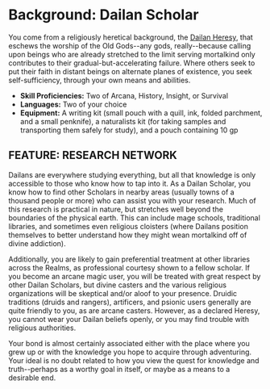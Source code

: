 # Background: Dailan Scholar
You come from a religiously heretical background, the [Dailan Heresy](/Religions/Dail.md), that eschews the worship of the Old Gods--any gods, really--because calling upon beings who are already stretched to the limit serving mortalkind only contributes to their gradual-but-accelerating failure. Where others seek to put their faith in distant beings on alternate planes of existence, you seek self-sufficiency, through your own means and abilities.

* **Skill Proficiencies:** Two of Arcana, History, Insight, or Survival
* **Languages:** Two of your choice
* **Equipment:** A writing kit (small pouch with a quill, ink, folded parchment, and a small penknife), a naturalists kit (for taking samples and transporting them safely for study), and a pouch containing 10 gp

## FEATURE: RESEARCH NETWORK
Dailans are everywhere studying everything, but all that knowledge is only accessible to those who know how to tap into it. As a Dailan Scholar, you know how to find other Scholars in nearby areas (usually towns of a thousand people or more) who can assist you with your research. Much of this research is practical in nature, but stretches well beyond the boundaries of the physical earth. This can include mage schools, traditional libraries, and sometimes even religious cloisters (where Dailans position themselves to better understand how they might wean mortalkind off of divine addiction). 

Additionally, you are likely to gain preferential treatment at other libraries across the Realms, as professional courtesy shown to a fellow scholar. If you become an arcane magic user, you will be treated with great respect by other Dailan Scholars, but divine casters and the various religious organizations will be skeptical and/or aloof to your presence. Druidic traditions (druids and rangers), artificers, and psionic users generally are quite friendly to you, as are arcane casters. However, as a declared Heresy, you cannot wear your Dailan beliefs openly, or you may find trouble with religious authorities.

Your bond is almost certainly associated either with the place where you grew up or with the knowledge you hope to acquire through adventuring. Your ideal is no doubt related to how you view the quest for knowledge and truth--perhaps as a worthy goal in itself, or maybe as a means to a desirable end.
